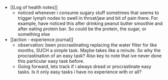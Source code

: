 
  * [[Log of health notes]]
    * noticed whenever i consume sugary stuff sometimes that seems to trigger lymph nodes to swell in throat/jaw and bit of pain there. For example, have noticed this after drinking peanut butter smoothie and after eating protein bar. So could be the protein, the sugar, or something else
  * [[action - experience journal]]
    * observation: been procrastinating replacing the water filter for like months, SUCH a simple task. Maybe takes like a minute. So why the procrastination of an easy task? Also key to note that ive never done this particular easy task before. 
    * Going forward, lets track if i always dread or procrastinate easy tasks. Is it only easy tasks i have no experience with or all?